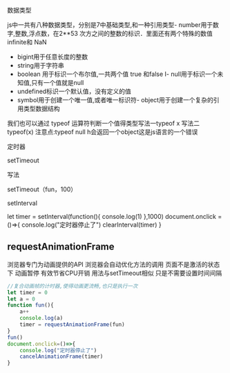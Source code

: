 数据类型

js中一共有八种数据类型，分别是7中基础类型,和一种引用类型- number用于数字,整数,浮点数，在2**53 次方之间的整数的标识．里面还有两个特殊的数值infinite和 NaN

- bigint用于任意长度的整数
- string用于字符串
- boolean 用于标识一个布尔值,一共两个值 true 和false I- null用于标识一个未知值,只有一个值就是null
- undefined标识一个默认值，没有定义的值
- symbol用于创建一个唯一值,或者唯一标识符- object用于创建一个复杂的引用类型数据结构

我们也可以通过 typeof 运算符判断一个值得类型写法一typeof x
写法二 typeof(x)
注意点:typeof null h会返回一个object这是js语言的一个错误



定时器

setTimeout

写法

setTimeout（fun，100）

setInterval

let timer = setInterval(function(){
    console.log(1)
},1000)
document.onclick = ()=>{
    console.log("定时器停止了")
    clearInterval(timer)
}

## requestAnimationFrame

浏览器专门为动画提供的API 浏览器会自动优化方法的调用 页面不是激活的状态下 动画暂停 有效节省CPU开销 用法与setTimeout相似 只是不需要设置时间间隔

```js
//复合动画帧的计时器,使得动画更流畅,也只是执行一次
let timer = 0
let a = 0
function fun(){
    a++
    console.log(a)
    timer = requestAnimationFrame(fun)
}
fun()
document.onclick=()=>{
    console.log("定时器停止了")
    cancelAnimationFrame(timer)
}
```